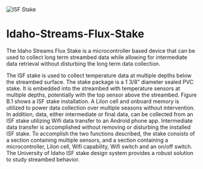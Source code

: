 
![ISF Stake](https://github.com/Rob-Green6/Idaho-Streams-Flux-Stake/assets/141792831/e5687bbb-afc4-48ea-a6ee-77d7e37203da)
# Idaho-Streams-Flux-Stake
The Idaho Streams Flux Stake is a microcontroller based device that can be used to collect long term streambed data while allowing for intermediate data retrieval without disturbing the long term data collection.

The ISF stake is used to collect temperature data at multiple depths below the streambed surface.  The stake package is a 1 3/8” diameter sealed PVC stake.  It is embedded into the streambed with temperature sensors at multiple depths, potentially with the top sensor above the streambed.  Figure B.1 shows a ISF stake installation.  A LiIon cell and onboard memory is utilized to power data collection over multiple seasons without intervention.  In addition, data, either intermediate or final data, can be collected from an ISF stake utilizing Wifi data transfer to an Android phone app.  Intermediate data transfer is accomplished without removing or disturbing the installed ISF stake.  To accomplish the two functions described, the stake consists of a section containing multiple sensors, and a section containing a microcontroller, LiIon cell, Wifi capability, Wifi switch and an on/off switch.  The University of Idaho ISF stake design system provides a robust solution to study streambed behavior.  
